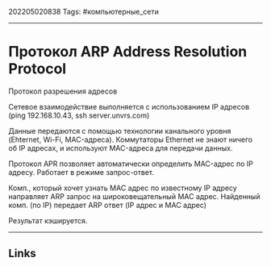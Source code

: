 202205020838
Tags: #компьютерные_сети

---

# Протокол ARP Address Resolution Protocol
Протокол разрешения адресов

Сетевое взаимодействие выполняется с использованием IP адресов (ping 192.168.10.43, ssh server.unvrs.com)

Данные передаются с помощью технологии канального уровня (Ehternet, Wi-Fi, MAC-адреса).  Коммутаторы Ethernet не знают ничего об IP адресах, и используют MAC-адреса для передачи данных.  

Протокол APR позволяет автоматически определить  MAC-адрес по IP адресу. Работает в режиме запрос-ответ. 

Комп., который хочет узнать MAC адрес по известному IP адресу направляет ARP запрос на широковещательный MAC адрес. Найденный комп. (по IP) передает ARP ответ (IP адрес и MAC адрес)

Результат кэшируется.

---
## Links